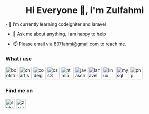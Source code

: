 <link href="https://unpkg.com/nes.css@latest/css/nes.min.css" rel="stylesheet" />
<p align="center">
  <br>
<!--   <a target="_blank" rel="noopener noreferrer" href="https://camo.githubusercontent.com/3d35625a9267640f708443bfa21e91b5d592aafc/68747470733a2f2f6d65646961332e67697068792e636f6d2f6d656469612f4d454656637552496f564554554d595a45652f67697068792e676966">
    <img src="https://camo.githubusercontent.com/3d35625a9267640f708443bfa21e91b5d592aafc/68747470733a2f2f6d65646961332e67697068792e636f6d2f6d656469612f4d454656637552496f564554554d595a45652f67697068792e676966" width="200px" data-canonical-src="https://media3.giphy.com/media/MEFVcuRIoVETUMYZEe/giphy.gif" style="max-width:100%;">
  </a> -->
  
   <center>
  <!-- octocat -->
  <i class="nes-octocat animate"></i>
  </center>
  <br>
<!--   <g-emoji class="g-emoji" alias="hearts" fallback-src="https://github.githubassets.com/images/icons/emoji/unicode/2665.png"><img class="emoji" alt="hearts" height="20" width="20" src="https://github.githubassets.com/images/icons/emoji/unicode/2665.png"></g-emoji>  -->
</p>

<h1 align="center">Hi Everyone 👋, i'm Zulfahmi</h1>
- 🌱 I’m currently learning codeigniter and laravel

- 💬 Ask me about anything, I am happy to help

- 📫 Please email via 807fahmi@gmail.com to reach me.
<h3>What i use</h3>
<p align="left"><img src="https://devicons.github.io/devicon/devicon.git/icons/bootstrap/bootstrap-plain.svg" alt="bootstrap" width="40" height="40"/> <img src="https://www.chartjs.org/media/logo-title.svg" alt="chartjs" width="40" height="40"/> <img src="https://cdn.worldvectorlogo.com/logos/codeigniter.svg" alt="codeigniter" width="40" height="40"/> <img src="https://devicons.github.io/devicon/devicon.git/icons/css3/css3-original-wordmark.svg" alt="css3" width="40" height="40"/> 
<!--   <img src="https://devicons.github.io/devicon/devicon.git/icons/dot-net/dot-net-original-wordmark.svg" alt="dotnet" width="40" height="40"/>  -->
  <img src="https://devicons.github.io/devicon/devicon.git/icons/html5/html5-original-wordmark.svg" alt="html5" width="40" height="40"/> <img src="https://devicons.github.io/devicon/devicon.git/icons/javascript/javascript-original.svg" alt="javascript" width="40" height="40"/> <img src="https://devicons.github.io/devicon/devicon.git/icons/laravel/laravel-plain-wordmark.svg" alt="laravel" width="40" height="40"/> <img src="https://devicons.github.io/devicon/devicon.git/icons/linux/linux-original.svg" alt="linux" width="40" height="40"/> <img src="https://devicons.github.io/devicon/devicon.git/icons/mysql/mysql-original-wordmark.svg" alt="mysql" width="40" height="40"/> <img src="https://devicons.github.io/devicon/devicon.git/icons/php/php-original.svg" alt="php" width="40" height="40"/></p><p align="center"> 
  
  <h3>Find me on</h3>
  
<a href="https://fb.com/setu.bekasi.1/" target="blank"><img align="center" src="https://cdn.jsdelivr.net/npm/simple-icons@3.0.1/icons/facebook.svg" alt="setu.bekasi.1/" height="30" width="30" /></a>
<a href="https://instagram.com/zzzzull" target="blank"><img align="center" src="https://cdn.jsdelivr.net/npm/simple-icons@3.0.1/icons/instagram.svg" alt="zzzzul" height="30" width="30" /></a>
</p>

